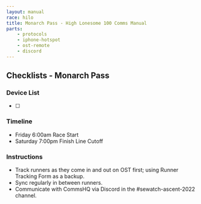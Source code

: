 ```yaml
---
layout: manual
race: hilo
title: Monarch Pass - High Lonesome 100 Comms Manual
parts:
    - protocols
    - iphone-hotspot
    - ost-remote
    - discord
---
```


## Checklists - Monarch Pass

### Device List
- [ ]


### Timeline

- Friday 6:00am Race Start
- Saturday 7:00pm Finish Line Cutoff

### Instructions

- Track runners as they come in and out on OST first; using Runner Tracking Form as a backup.
- Sync regularly in between runners.
- Communicate with CommsHQ via Discord in the #sewatch-ascent-2022 channel.
